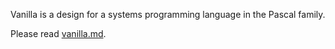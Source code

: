 Vanilla is a design for a systems programming language in the Pascal family.

Please read [vanilla.md](vanilla.md).
